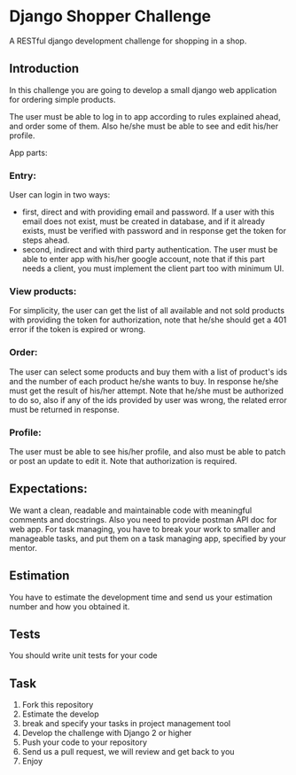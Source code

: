 # Django Shopper Challenge

A RESTful django development challenge for shopping in a shop.

## Introduction
In this challenge you are going to develop a small django web application for ordering simple products.

The user must be able to log in to app according to rules explained ahead, and order some of them. Also he/she must be able to see and edit his/her profile.

App parts:
### Entry:
User can login in two ways:
- first, direct and with providing email and password. If a user with this email does not exist, must be created in database, and if it already exists, must be verified with password and in response get the token for steps ahead.
- second, indirect and with third party authentication. The user must be able to enter app with his/her google account, note that if this part needs a client, you must implement the client part too with minimum UI.

### View products:
For simplicity, the user can get the list of all available and not sold products with providing the token for authorization, note that he/she should get a 401 error if the token is expired or wrong.

### Order:
The user can select some products and buy them with a list of product's ids and the number of each product he/she wants to buy. In response he/she must get the result of his/her attempt. Note that he/she must be authorized to do so, also if any of the ids provided by user was wrong, the related error must be returned in response. 

### Profile:
The user must be able to see his/her profile, and also must be able to patch or post an update to edit it. Note that authorization is required.

## Expectations:
We want a clean, readable and maintainable code with meaningful comments and docstrings. Also you need to provide postman API doc for web app. For task managing, you have to break your work to smaller and manageable tasks, and put them on a task managing app, specified by your mentor.

## Estimation
You have to estimate the development time and send us your estimation number and how you obtained it. 

## Tests
You should write unit tests for your code

## Task
1. Fork this repository
2. Estimate the develop
3. break and specify your tasks in project management tool
4. Develop the challenge with Django 2 or higher
5. Push your code to your repository
6. Send us a pull request, we will review and get back to you
7. Enjoy 
